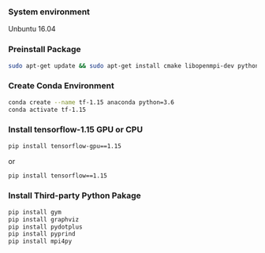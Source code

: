 ### System environment
Unbuntu 16.04

### Preinstall Package

```bash 
sudo apt-get update && sudo apt-get install cmake libopenmpi-dev python3-dev zlib1g-dev
```

### Create Conda Environment
```bash 
conda create --name tf-1.15 anaconda python=3.6
conda activate tf-1.15
```

### Install tensorflow-1.15 GPU or CPU
```bash 
pip install tensorflow-gpu==1.15
```

or
```bash
pip install tensorflow==1.15
```

### Install Third-party Python Pakage
```bash
pip install gym
pip install graphviz
pip install pydotplus
pip install pyprind
pip install mpi4py
```